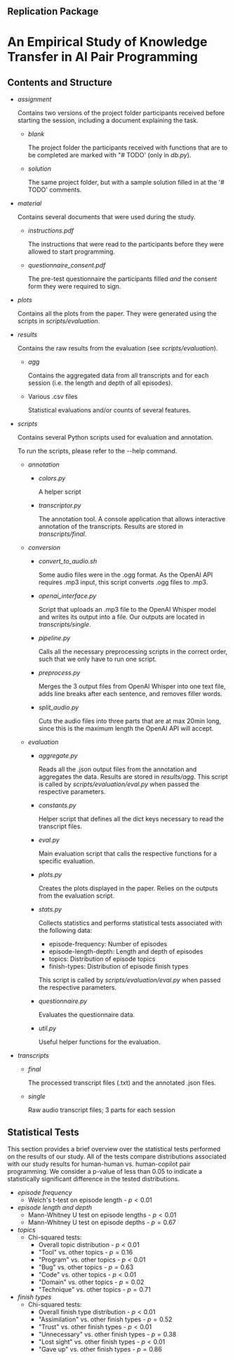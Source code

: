 ## Replication Package 
# An Empirical Study of Knowledge Transfer in AI Pair Programming

## Contents and Structure

- *assignment*

    Contains two versions of the project folder participants received before starting the session, including a document explaining the task.

    - *blank*

        The project folder the participants received with functions that are to be completed are marked with "# TODO' (only in *db.py*).

    - *solution*

        The same project folder, but with a sample solution filled in at the '# TODO' comments.

- *material*

    Contains several documents that were used during the study.

    - *instructions.pdf*

        The instructions that were read to the participants before they were allowed to start programming.

    - *questionnaire_consent.pdf*

        The pre-test questionnaire the participants filled *and* the consent form they were required to sign.

- *plots*
    
    Contains all the plots from the paper. They were generated using the scripts in *scripts/evaluation*.

- *results*

    Contains the raw results from the evaluation (see *scripts/evaluation*).

    - *agg*

        Contains the aggregated data from all transcripts and for each session (i.e. the length and depth of all episodes).

    - Various .csv files

        Statistical evaluations and/or counts of several features.

- *scripts*

    Contains several Python scripts used for evaluation and annotation.

    To run the scripts, please refer to the --help command.

    - *annotation*
        - *colors.py*

            A helper script
        
        - *transcriptor.py*

            The annotation tool. A console application that allows interactive annotation of the transcripts. Results are stored in *transcripts/final*.

    - *conversion*
        - *convert_to_audio.sh*
            
            Some audio files were in the .ogg format. As the OpenAI API requires .mp3 input, this script converts .ogg files to .mp3.
        
        - *openai_interface.py*

            Script that uploads an .mp3 file to the OpenAI Whisper model and writes its output into a file. Our outputs are located in *transcripts/single*.

        - *pipeline.py* 

            Calls all the necessary preprocessing scripts in the correct order, such that we only have to run one script.

        - *preprocess.py*

            Merges the 3 output files from OpenAI Whisper into one text file, adds line breaks after each sentence, and removes filler words.

        - *split_audio.py*

            Cuts the audio files into three parts that are at max 20min long, since this is the maximum length the OpenAI API will accept.

    - *evaluation*
        - *aggregate.py*
            
            Reads all the .json output files from the annotation and aggregates the data. Results are stored in *results/agg*.
            This script is called by *scripts/evaluation/eval.py* when passed the respective parameters.
            
        - *constants.py*

            Helper script that defines all the dict keys necessary to read the transcript files.

        - *eval.py*

            Main evaluation script that calls the respective functions for a specific evaluation.

        - *plots.py*

            Creates the plots displayed in the paper.
            Relies on the outputs from the evaluation script.

        - *stats.py*

            Collects statistics and performs statistical tests associated with the following data:
            - episode-frequency: Number of episodes
            - episode-length-depth: Length and depth of episodes
            - topics: Distribution of episode topics
            - finish-types: Distribution of episode finish types

            This script is called by *scripts/evaluation/eval.py* when passed the respective parameters.

        - *questionnaire.py*

            Evaluates the questionnaire data.

        - *util.py* 

            Useful helper functions for the evaluation.

- *transcripts*
    - *final*

        The processed transcript files (.txt) and the annotated .json files.
    
    - *single*

        Raw audio transcript files; 3 parts for each session

## Statistical Tests

This section provides a brief overview over the statistical tests performed on the results of our study. All of the tests compare distributions associated with our study results for human-human vs. human-copilot pair programming. We consider a p-value of less than 0.05 to indicate a statistically significant difference in the tested distributions.

- *episode frequency*
    - Welch's t-test on episode length - $p<0.01$
- *episode length and depth*
    - Mann-Whitney U test on episode lengths - $p<0.01$
    - Mann-Whitney U test on episode depths - $p=0.67$
- *topics*
    - Chi-squared tests:
        - Overall topic distribution - $p<0.01$
        - "Tool" vs. other topics - $p=0.16$
        - "Program" vs. other topics - $p<0.01$
        - "Bug" vs. other topics - $p=0.63$
        - "Code" vs. other topics - $p<0.01$
        - "Domain" vs. other topics - $p=0.02$
        - "Technique" vs. other topics - $p=0.71$
- *finish types*
    - Chi-squared tests:
        - Overall finish type distribution - $p<0.01$
        - "Assimilation" vs. other finish types - $p=0.52$
        - "Trust" vs. other finish types - $p<0.01$
        - "Unnecessary" vs. other finish types - $p=0.38$
        - "Lost sight" vs. other finish types - $p<0.01$
        - "Gave up" vs. other finish types - $p=0.86$
